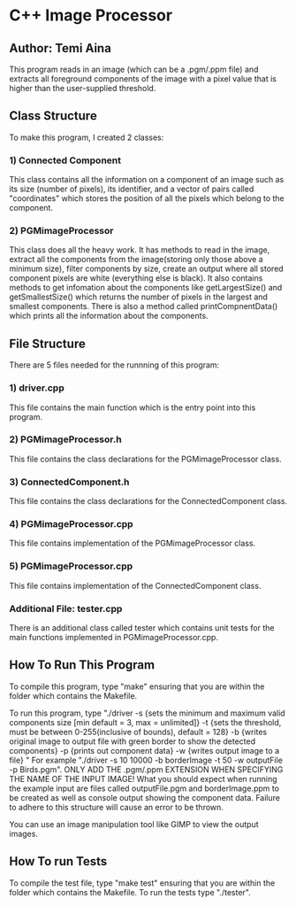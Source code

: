 # C++ Image Processor

## Author: Temi Aina

This program reads in an image (which can be a .pgm/.ppm file) and extracts all foreground components of the image with a pixel value that is higher than the user-supplied threshold.

## Class Structure

To make this program, I created 2 classes:

### 1) Connected Component

This class contains all the information on a component of an image such as its size (number of pixels), its identifier, and a vector of pairs called "coordinates" which stores the position of all the pixels which belong to the component.

### 2) PGMimageProcessor

This class does all the heavy work. It has methods to read in the image, extract all the components from the image(storing only those above a minimum size), filter components by size, create an output where all stored component pixels are white (everything else is black). It also contains methods to get infomation about the components like getLargestSize() and getSmallestSize() which returns the number of pixels in the largest and smallest components. There is also a method called printCompnentData() which prints all the information about the components.

## File Structure

There are 5 files needed for the runnning of this program:

### 1) driver.cpp

This file contains the main function which is the entry point into this program.

### 2) PGMimageProcessor.h

This file contains the class declarations for the PGMimageProcessor class.

### 3) ConnectedComponent.h

This file contains the class declarations for the ConnectedComponent class.

### 4) PGMimageProcessor.cpp

This file contains implementation of the PGMimageProcessor class.

### 5) PGMimageProcessor.cpp

This file contains implementation of the ConnectedComponent class.

### Additional File: tester.cpp

There is an additional class called tester which contains unit tests for the main functions implemented in PGMimageProcessor.cpp.

## How To Run This Program

To compile this program, type "make" ensuring that you are within the folder which contains the Makefile.

To run this program, type "./driver -s <int> <int> {sets the minimum and maximum valid components size [min default = 3, max = unlimited]} -t <int> {sets the threshold, must be between 0-255(inclusive of bounds), default = 128} -b <outPGMfile> {writes original image to output file with green border to show the detected components}  -p {prints out component data} -w <outFileName> {writes output image to a file} <inputImageName>"
For example "./driver -s 10 10000 -b borderImage -t 50 -w outputFile -p Birds.pgm". 
ONLY ADD THE .pgm/.ppm EXTENSION WHEN SPECIFYING THE NAME OF THE INPUT IMAGE! 
What you should expect when running the example input are files called outputFile.pgm and borderImage.ppm to be created as well as console output showing the component data.
Failure to adhere to this structure will cause an error to be thrown.

You can use an image manipulation tool like GIMP to view the output images.

## How To run Tests

To compile the test file, type "make test" ensuring that you are within the folder which contains the Makefile. 
To run the tests type "./tester".
